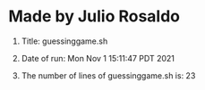 # Made by Julio Rosaldo

1. Title: guessinggame.sh

2. Date of run:
Mon Nov  1 15:11:47 PDT 2021
3. The number of lines of guessinggame.sh is:
23
